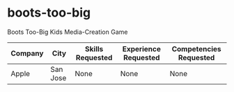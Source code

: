 boots-too-big
=============

Boots Too-Big Kids Media-Creation Game


| Company | City | Skills Requested | Experience Requested | Competencies Requested |
| --- | --- | --- | --- | --- |
| Apple | San Jose | None | None | None |
